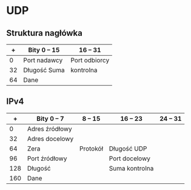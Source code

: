 # UDP

## Struktura nagłówka

| +	  | Bity 0 – 15	 | 16 – 31        |
| --- | ---          | ---            |
| 0	  | Port nadawcy |	Port odbiorcy |
| 32  |	Długość	Suma | kontrolna      |
| 64  | Dane                          |
 
## IPv4

| +   |	Bity 0 – 7 | 8 – 15 | 16 – 23 | 24 – 31 |
| --- | ---        | ---    | ---     | ---     |
| 0   |	Adres źródłowy
| 32  |	Adres docelowy
| 64  |	Zera	| Protokół |	Długość UDP
| 96  |	Port źródłowy	| | Port docelowy
| 128 |	Długość	| | Suma kontrolna
| 160 |	Dane
 

